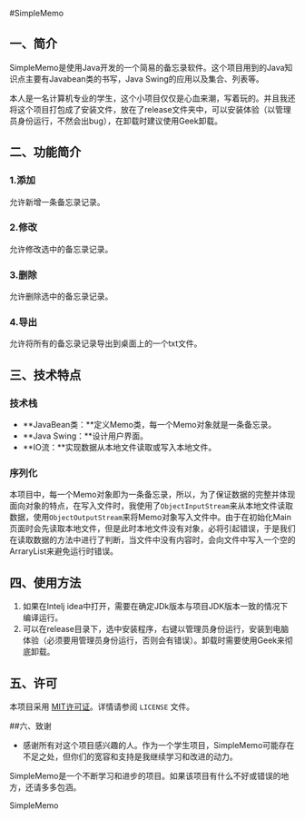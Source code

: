 #SimpleMemo

## 一、简介

SimpleMemo是使用Java开发的一个简易的备忘录软件。这个项目用到的Java知识点主要有Javabean类的书写，Java Swing的应用以及集合、列表等。

本人是一名计算机专业的学生，这个小项目仅仅是心血来潮，写着玩的。并且我还将这个项目打包成了安装文件，放在了release文件夹中，可以安装体验（以管理员身份运行，不然会出bug），在卸载时建议使用Geek卸载。

## 二、功能简介

### 1.添加

允许新增一条备忘录记录。

### 2.修改

允许修改选中的备忘录记录。

### 3.删除

允许删除选中的备忘录记录。

### 4.导出

允许将所有的备忘录记录导出到桌面上的一个txt文件。

## 三、技术特点

### 技术栈

- **JavaBean类：**定义Memo类，每一个Memo对象就是一条备忘录。
- **Java Swing：**设计用户界面。
- **IO流：**实现数据从本地文件读取或写入本地文件。

### 序列化

本项目中，每一个Memo对象即为一条备忘录，所以，为了保证数据的完整并体现面向对象的特点，在写入文件时，我使用了`ObjectInputStream`来从本地文件读取数据，使用`ObjectOutputStream`来将Memo对象写入文件中。由于在初始化Main页面时会先读取本地文件，但是此时本地文件没有对象，必将引起错误，于是我们在读取数据的方法中进行了判断，当文件中没有内容时，会向文件中写入一个空的ArraryList来避免运行时错误。

## 四、使用方法

1. 如果在Intelj  idea中打开，需要在确定JDk版本与项目JDK版本一致的情况下编译运行。
2. 可以在release目录下，选中安装程序，右键以管理员身份运行，安装到电脑体验（必须要用管理员身份运行，否则会有错误）。卸载时需要使用Geek来彻底卸载。

## 五、许可

本项目采用 [MIT许可证](LICENSE)。详情请参阅 `LICENSE` 文件。

##六、致谢

- 感谢所有对这个项目感兴趣的人。作为一个学生项目，SimpleMemo可能存在不足之处，但你们的宽容和支持是我继续学习和改进的动力。

SimpleMemo是一个不断学习和进步的项目。如果该项目有什么不好或错误的地方，还请多多包涵。 

SimpleMemo


